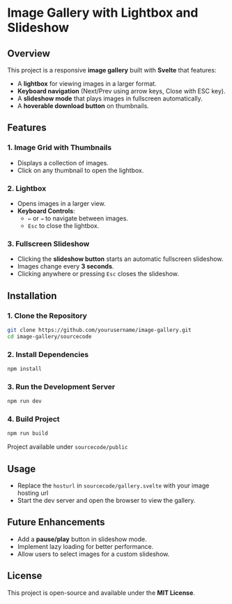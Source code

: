 # Image Gallery with Lightbox and Slideshow

## Overview
This project is a responsive **image gallery** built with **Svelte** that features:
- A **lightbox** for viewing images in a larger format.
- **Keyboard navigation** (Next/Prev using arrow keys, Close with ESC key).
- A **slideshow mode** that plays images in fullscreen automatically.
- A **hoverable download button** on thumbnails.

## Features
### 1. Image Grid with Thumbnails
- Displays a collection of images.
- Click on any thumbnail to open the lightbox.
<!-- - Each thumbnail has a **download button** that appears on hover. -->

### 2. Lightbox
- Opens images in a larger view.
- **Keyboard Controls**:
  - `←` or `→` to navigate between images.
  - `Esc` to close the lightbox.

### 3. Fullscreen Slideshow
- Clicking the **slideshow button** starts an automatic fullscreen slideshow.
- Images change every **3 seconds**.
- Clicking anywhere or pressing `Esc` closes the slideshow.

## Installation
### 1. Clone the Repository
```sh
git clone https://github.com/yourusername/image-gallery.git
cd image-gallery/sourcecode
```

### 2. Install Dependencies
```sh
npm install
```

### 3. Run the Development Server
```sh
npm run dev
```

### 4. Build Project
```sh
npm run build
```
Project available under `sourcecode/public`

## Usage
- Replace the `hosturl` in `sourcecode/gallery.svelte` with your image hosting url
- Start the dev server and open the browser to view the gallery.

## Future Enhancements
- Add a **pause/play** button in slideshow mode.
- Implement lazy loading for better performance.
- Allow users to select images for a custom slideshow.

## License
This project is open-source and available under the **MIT License**.

